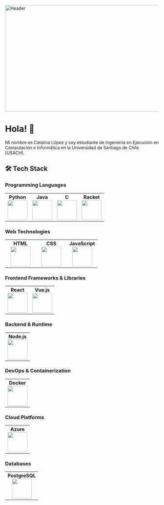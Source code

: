 <img src="https://github.com/user-attachments/assets/57645f9c-df1c-4b2c-a1f7-92a44a19909c" alt="Header" width="1100px" height="350px" />

# Hola! 🙌
<!-- Profile views -->
<p align="left">Mi nombre es Catalina López y soy estudiante de Ingeniería en Ejecución en Computación e Informática en la Universidad de Santiago de Chile [USACH].

<!--   I am motivated by the power of technology as a tool for positive change, with a background in Math, Physics, and Engineering. -->
</p>

## 🛠️ **Tech Stack**

### **Programming Languages**
<table>
  <tbody>
    <tr>
      <td align="center" width="25%">
        <span><b><center>Python</center></b></span> 
        <img height=65px src="https://img.icons8.com/color/2x/python.png"> 
      </td>
      <td align="center" width="25%">
        <span><b><center>Java</center></b></span> 
        <img height=65px src="https://img.icons8.com/color/2x/java-coffee-cup-logo.png"> 
      </td>
      <td align="center" width="25%">
        <span><b><center>C</center></b></span> 
        <img height=65px src="https://img.icons8.com/color/2x/c-programming.png"> 
      </td>
      <td align="center" width="25%">
        <span><b><center>Racket</center></b></span> 
        <img height=65px src="https://racket-lang.org/img/racket-logo.svg"> 
      </td>
    </tr>
  </tbody>
</table>

### **Web Technologies**
<table>
  <tbody>
    <tr>
      <td align="center" width="33%">
        <span><b><center>HTML</center></b></span> 
        <img height=65px src="https://img.icons8.com/color/2x/html-5.png"> 
      </td>
      <td align="center" width="33%">
        <span><b><center>CSS</center></b></span> 
        <img height=65px src="https://img.icons8.com/color/2x/css3.png"> 
      </td>
      <td align="center" width="33%">
        <span><b><center>JavaScript</center></b></span> 
        <img height=65px src="https://img.icons8.com/color/2x/javascript.png"> 
      </td>
    </tr>
  </tbody>
</table>

### **Frontend Frameworks & Libraries**
<table>
  <tbody>
    <tr>
      <td align="center" width="50%">
        <span><b><center>React</center></b></span>
        <img height=65px src="https://img.icons8.com/color/2x/react-native.png">
      </td>
      <td align="center" width="50%">
        <span><b><center>Vue.js</center></b></span> 
        <img height=65px src="https://img.icons8.com/color/2x/vue-js.png"> 
      </td>
    </tr>
  </tbody>
</table>

### **Backend & Runtime**
<table>
  <tbody>
    <tr>
      <td align="center" width="100%">
        <span><b><center>Node.js</center></b></span> 
        <img height=65px src="https://img.icons8.com/color/2x/nodejs.png"> 
      </td>
    </tr>
  </tbody>
</table>

### **DevOps & Containerization**
<table>
  <tbody>
    <tr>
      <td align="center" width="100%">
        <span><b><center>Docker</center></b></span> 
        <img height=65px src="https://img.icons8.com/color/2x/docker.png"> 
      </td>
    </tr>
  </tbody>
</table>

### **Cloud Platforms**
<table>
  <tbody>
    <tr>
      <td align="center" width="100%">
        <span><b><center>Azure</center></b></span> 
        <img height=65px src="https://img.icons8.com/color/2x/azure-1.png"> 
      </td>
    </tr>
  </tbody>
</table>

### **Databases**
<table>
  <tbody>
    <tr>
      <td align="center" width="100%">
        <span><b><center>PostgreSQL</center></b></span> 
        <img height=65px src="https://img.icons8.com/color/2x/postgreesql.png"> 
      </td>
    </tr>
  </tbody>
</table>
